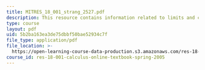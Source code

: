 ```yaml
---
title: MITRES_18_001_strang_2527.pdf
description: This resource contains information related to limits and continuous functions.
type: course
layout: pdf
uid: 5b2ba163ea3de75dbbf50bae52934c7f
file_type: application/pdf
file_location: >-
  https://open-learning-course-data-production.s3.amazonaws.com/res-18-001-calculus-online-textbook-spring-2005/5b2ba163ea3de75dbbf50bae52934c7f_MITRES_18_001_strang_2527.pdf
course_id: res-18-001-calculus-online-textbook-spring-2005
---
```

